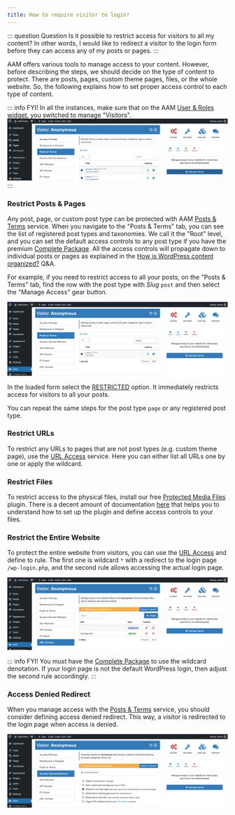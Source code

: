 ```yaml
---
title: How to require visitor to login?
---
```


::: question Question
Is it possible to restrict access for visitors to all my content? In other words, I would like to redirect a visitor to the login form before they can access any of my posts or pages.
:::

AAM offers various tools to manage access to your content. However, before describing the steps, we should decide on the type of content to protect. There are posts, pages, custom theme pages, files, or the whole website. So, the following explains how to set proper access control to each type of content.

::: info FYI!
In all the instances, make sure that on the AAM [User & Roles widget](/plugin/advanced-access-manager/ui-overview#access-page), you switched to manage "Visitors".
![AAM Switch to Visitors](./assets/aam-manage-visitors.png)
:::

### Restrict Posts & Pages

Any post, page, or custom post type can be protected with AAM [Posts & Terms](/plugin/advanced-access-manager/service/post-term) service. When you navigate to the "Posts & Terms" tab, you can see the list of registered post types and taxonomies. We call it the "Root" level, and you can set the default access controls to any post type if you have the premium [Complete Package](/premium). All the access controls will propagate down to individual posts or pages as explained in the [How is WordPress content organized?](/question/content-access/wordpress-content-organization) Q&A.

For example, if you need to restrict access to all your posts, on the "Posts & Terms" tab, find the row with the post type with _Slug_ `post` and then select the "Manage Access" gear button.

![AAM Post Type Post](./assets/aam-post-type-post.png)

In the loaded form select the [RESTRICTED](/plugin/advanced-access-manager/service/post-term#post-access-controls) option. It immediately restricts access for visitors to all your posts.

You can repeat the same steps for the post type `page` or any registered post type.

### Restrict URLs

To restrict any URLs to pages that are not post types (e.g. custom theme page), use the [URL Access](/plugin/advanced-access-manager/service/url) service. Here you can either list all URLs one by one or apply the wildcard.

### Restrict Files

To restrict access to the physical files, install our free [Protected Media Files](/plugin/protected-media-files/) plugin. There is a decent amount of documentation [here](/plugin/protected-media-files/installation) that helps you to understand how to set up the plugin and define access controls to your files.

### Restrict the Entire Website

To protect the entire website from visitors, you can use the [URL Access](/plugin/advanced-access-manager/service/url) and define to rule. The first one is wildcard `*` with a redirect to the login page `/wp-login.php`, and the second rule allows accessing the actual login page.

![AAM Protected Whole Site](./assets/aam-protect-all-site.png)

::: info FYI!
You must have the [Complete Package](/premium) to use the wildcard denotation. If your login page is not the default WordPress login, then  adjust the second rule accordingly.
:::

### Access Denied Redirect

When you manage access with the [Posts & Terms](/plugin/advanced-access-manager/service/post-term) service, you should consider defining access denied redirect. This way, a visitor is redirected to the login page when access is denied.

![Denied Redirect](./assets/aam-denied-redirect-to-login.png)